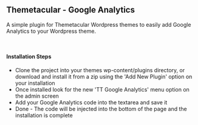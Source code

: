 ## Themetacular - Google Analytics

A simple plugin for Themetacular Wordpress themes to easily add Google Analytics to your Wordpress theme.

&nbsp;

#### Installation Steps
* Clone the project into your themes wp-content/plugins directory, or download and install it from a zip using the 'Add New Plugin' option on your installation
* Once installed look for the new 'TT Google Analytics' menu option on the admin screen
* Add your Google Analytics code into the textarea and save it
* Done - The code will be injected into the bottom of the page and the installation is complete